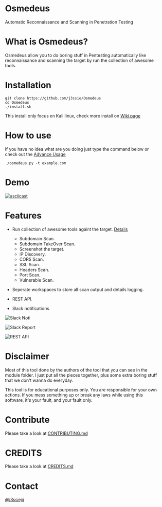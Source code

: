 Osmedeus
============
Automatic Reconnaissance and Scanning in Penetration Testing

# What is Osmedeus?
Osmedeus allow you to do boring stuff in Pentesting automatically like reconnaissance and scanning the target by run the collection of awesome tools.

# Installation
```
git clone https://github.com/j3ssie/Osmedeus
cd Osmedeus
./install.sh
```
This install only focus on Kali linux, check more install on [Wiki page](https://github.com/j3ssie/Osmedeus/wiki)


# How to use
If you have no idea what are you doing just type the command below or check out the [Advance Usage](https://github.com/j3ssie/Osmedeus/wiki/Advanced-Usage)
```
./osmedeus.py -t example.com
```

# Demo
[![asciicast](https://asciinema.org/a/230164.svg)](https://asciinema.org/a/230164)

# Features
* Run collection of awesome tools againt the target. [Details](https://github.com/j3ssie/Osmedeus/CREDITS.md)
    * Subdomain Scan.
    * Subdomain TakeOver Scan.
    * Screenshot the target.
    * IP Discovery.
    * CORS Scan.
    * SSL Scan.
    * Headers Scan.
    * Port Scan.
    * Vulnerable Scan.

* Seperate workspaces to store all scan output and details logging.
* REST API.
* Slack notifications.

![Slack Noti](https://raw.githubusercontent.com/j3ssie/Osmedeus/master/imgs/slack_noti.png)

![Slack Report](https://raw.githubusercontent.com/j3ssie/Osmedeus/master/imgs/slack_report.png)

![REST API](https://raw.githubusercontent.com/j3ssie/Osmedeus/master/imgs/rest_api.png)


# Disclaimer
Most of this tool done by the authors of the tool that you can see in the module folder.
I just put all the pieces together, plus some extra boring stuff that we don't wanna do everyday.

This tool is for educational purposes only. You are responsible for your own actions. If you mess something up or break any laws while using this software, it's your fault, and your fault only.

# Contribute
Please take a look at [CONTRIBUTING.md](https://github.com/j3ssie/Osmedeus/CONTRIBUTING.md)

# CREDITS
Please take a look at [CREDITS.md](https://github.com/j3ssie/Osmedeus/CREDITS.md)

# Contact
[@j3ssiejjj](https://twitter.com/j3ssiejjj)
